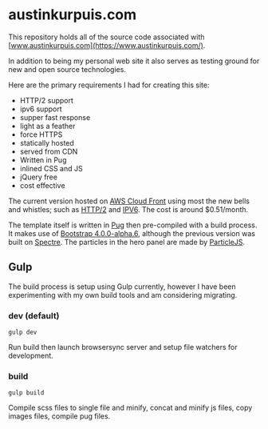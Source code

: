 # austinkurpuis.com

This repository holds all of the source code associated with [www.austinkurpuis.com](https://www.austinkurpuis.com/).

In addition to being my personal web site it also serves as testing ground for new and open source technologies.

Here are the primary requirements I had for creating this site:

- HTTP/2 support
- ipv6 support
- supper fast response
- light as a feather 
- force HTTPS
- statically hosted
- served from CDN
- Written in Pug
- inlined CSS and JS
- jQuery free
- cost effective

The current version hosted on [AWS Cloud Front](https://aws.amazon.com/cloudfront/) using most the new bells and whistles; such as [HTTP/2](https://aws.amazon.com/about-aws/whats-new/2016/09/amazon-cloudfront-now-supports-http2/) and [IPV6](https://aws.amazon.com/about-aws/whats-new/2016/10/ipv6-support-for-cloudfront-waf-and-s3-transfer-acceleration/). The cost is around $0.51/month.

The template itself is written in [Pug](https://pugjs.org/api/getting-started.html) then pre-compiled with a build process. It makes use of [Bootstrap 4.0.0-alpha.6](https://v4-alpha.getbootstrap.com/), although the previous version was built on [Spectre](https://picturepan2.github.io/spectre/). The particles in the hero panel are made by [ParticleJS](https://github.com/VincentGarreau/particles.js/).

## Gulp
The build process is setup using Gulp currently, however I have been experimenting with my own build tools and am considering migrating.

### dev (default)
```gulp dev```

Run build then launch browsersync server and setup file watchers for development.

### build
```gulp build```

Compile scss files to single file and minify, concat and minify js files, copy images files, compile pug files.